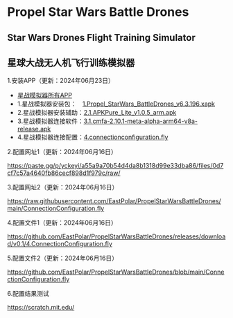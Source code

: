 # Propel Star Wars Battle Drones
## Star Wars Drones Flight Training Simulator

## 星球大战无人机飞行训练模拟器

1.安装APP（更新：2024年06月23日）

  * [星战模拟器所有APP](https://github.com/EastPolar/PropelStarWarsBattleDrones/releases)
  * 1.星战模拟器安装包：　[1.Propel_StarWars_BattleDrones_v6.3.196.xapk](https://github.com/EastPolar/PropelStarWarsBattleDrones/releases/download/v0.1/1.Propel_StarWars_BattleDrones_v6.3.196.xapk)
  * 2.星战模拟器安装辅助：[2.1.APKPure_Lite_v1.0.5_arm.apk](https://github.com/EastPolar/PropelStarWarsBattleDrones/releases/download/v0.1/2.1.APKPure_Lite_v1.0.5_arm.apk)
  * 3.星战模拟器连接软件：[3.1.cmfa-2.10.1-meta-alpha-arm64-v8a-release.apk](https://github.com/EastPolar/PropelStarWarsBattleDrones/releases/download/v0.1/3.1.cmfa-2.10.1-meta-alpha-arm64-v8a-release.apk)
  * 4.星战模拟器连接配置：[4.connectionconfiguration.fly](https://github.com/EastPolar/PropelStarWarsBattleDrones/releases/download/v0.1/4.ConnectionConfiguration.fly)

2.配置网址1（更新：2024年06月16日）

  https://paste.gg/p/yckeyi/a55a9a70b54d4da8b1318d99e33dba86/files/0d7cf7c57a4640fb86cecf898d1f979c/raw/

3.配置网址2（更新：2024年06月16日）

  https://raw.githubusercontent.com/EastPolar/PropelStarWarsBattleDrones/main/ConnectionConfiguration.fly

4.配置文件1（更新：2024年06月16日）

  https://github.com/EastPolar/PropelStarWarsBattleDrones/releases/download/v0.1/4.ConnectionConfiguration.fly

5.配置文件2（更新：2024年06月16日）

  https://github.com/EastPolar/PropelStarWarsBattleDrones/blob/main/ConnectionConfiguration.fly

6.配置结果测试

  https://scratch.mit.edu/
